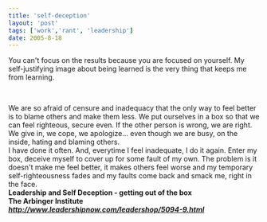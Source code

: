 ```yaml
---
title: 'self-deception'
layout: 'post'
tags: ['work','rant', 'leadership']
date: 2005-8-18
---
```

You can't focus on the results because you are focused on yourself.
My self-justifying image about being learned is the very thing that keeps me from learning.

<!--more-->
<br>


We are so afraid of censure and inadequacy that the only way to feel better is to blame others and make them less. We put ourselves in a box so that we can feel righteous, secure even. If the other person is wrong, we are right. We give in, we cope, we apologize... even though we are busy, on the inside, hating and blaming others.
<br>
I have done it often. And, everytime I feel inadequate, I do it again. Enter my box, deceive myself to cover up for some fault of my own. The problem is it doesn't make me feel better, it makes others feel worse and my temporary self-righteousness fades and my faults come back and smack me, right in the face.
<br>
<b>Leadership and Self Deception - getting out of the box<b>
<br>
The Arbinger Institute
<br>
<i>http://www.leadershipnow.com/leadershop/5094-9.html</i>
